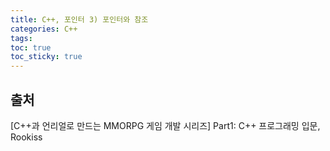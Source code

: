 ```yaml
---
title: C++, 포인터 3) 포인터와 참조
categories: C++
tags: 
toc: true
toc_sticky: true
---
```


## **출처**

[C++과 언리얼로 만드는 MMORPG 게임 개발 시리즈] Part1: C++ 프로그래밍 입문, Rookiss
